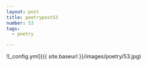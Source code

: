 ```yaml
---
layout: post
title: poetrypost53
number: 53
tags:
  - poetry

---
```




![_config.yml]({{ site.baseurl }}/images/poetry/53.jpg)

